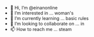 - 👋 Hi, I’m @einanonline
- 👀 I’m interested in ... woman's 
- 🌱 I’m currently learning ... basic rules 
- 💞️ I’m looking to collaborate on ... in 
- 📫 How to reach me ... steam

<!---
einanonline/einanonline is a ✨ special ✨ repository because its `README.md` (this file) appears on your GitHub profile.
You can click the Preview link to take a look at your changes.
--->
